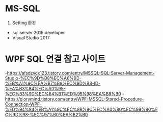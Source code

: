 # MS-SQL
1. Setting  환경
 - sql server 2019 developer
 - Visual Studio 2017
 
# WPF SQL 연결 참고 사이트 
 -https://afsdzvcx123.tistory.com/entry/MSSQL-SQL-Server-Management-Studio-%EC%9D%B8%EC%A6%9D-%EB%A1%9C%EA%B7%B8%EC%9D%B8-ID-%EA%B3%84%EC%A0%95-%EC%83%9D%EC%84%B1%ED%95%98%EA%B8%B0
 -https://glorymind.tistory.com/entry/WPF-MSSQL-Stored-Procedure-Connection-WPF-%ED%94%84%EB%A1%9C%EC%8B%9C%EC%A0%80%EC%99%80%EC%9D%98-%EC%97%B0%EA%B2%B0
